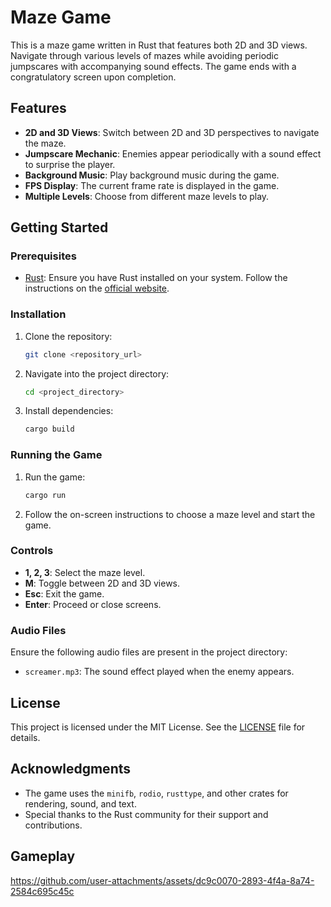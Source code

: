 # Maze Game

This is a maze game written in Rust that features both 2D and 3D views. Navigate through various levels of mazes while avoiding periodic jumpscares with accompanying sound effects. The game ends with a congratulatory screen upon completion.

## Features

- **2D and 3D Views**: Switch between 2D and 3D perspectives to navigate the maze.
- **Jumpscare Mechanic**: Enemies appear periodically with a sound effect to surprise the player.
- **Background Music**: Play background music during the game.
- **FPS Display**: The current frame rate is displayed in the game.
- **Multiple Levels**: Choose from different maze levels to play.

## Getting Started

### Prerequisites

- [Rust](https://www.rust-lang.org/): Ensure you have Rust installed on your system. Follow the instructions on the [official website](https://www.rust-lang.org/tools/install).

### Installation

1. Clone the repository:

    ```bash
    git clone <repository_url>
    ```

2. Navigate into the project directory:

    ```bash
    cd <project_directory>
    ```

3. Install dependencies:

    ```bash
    cargo build
    ```

### Running the Game

1. Run the game:

    ```bash
    cargo run
    ```

2. Follow the on-screen instructions to choose a maze level and start the game.

### Controls

- **1, 2, 3**: Select the maze level.
- **M**: Toggle between 2D and 3D views.
- **Esc**: Exit the game.
- **Enter**: Proceed or close screens.

### Audio Files

Ensure the following audio files are present in the project directory:

- `screamer.mp3`: The sound effect played when the enemy appears.

## License

This project is licensed under the MIT License. See the [LICENSE](LICENSE) file for details.

## Acknowledgments

- The game uses the `minifb`, `rodio`, `rusttype`, and other crates for rendering, sound, and text.
- Special thanks to the Rust community for their support and contributions.

## Gameplay




https://github.com/user-attachments/assets/dc9c0070-2893-4f4a-8a74-2584c695c45c



